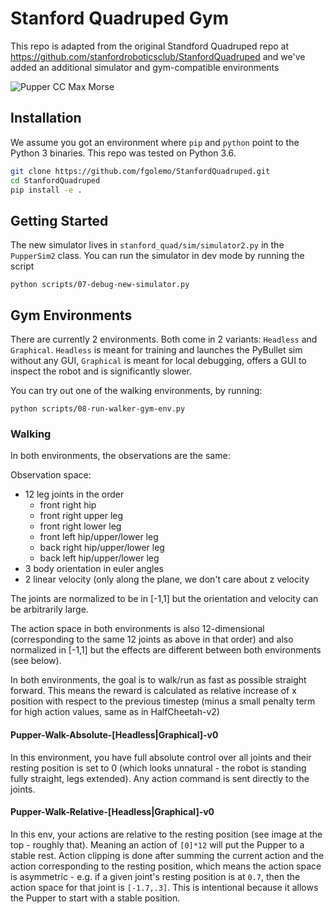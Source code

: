 # Stanford Quadruped Gym 

This repo is adapted from the original Standford Quadruped repo at https://github.com/stanfordroboticsclub/StanfordQuadruped and we've added an additional simulator and gym-compatible environments
 
![Pupper CC Max Morse](https://live.staticflickr.com/65535/49614690753_78edca83bc_4k.jpg)


## Installation

We assume you got an environment where `pip` and `python` point to the Python 3 binaries. This repo was tested on Python 3.6.

```bash
git clone https://github.com/fgolemo/StanfordQuadruped.git
cd StanfordQuadruped
pip install -e . 
```

## Getting Started

The new simulator lives in `stanford_quad/sim/simulator2.py` in the `PupperSim2` class. You can run the simulator in dev mode by running the script

    python scripts/07-debug-new-simulator.py
    
## Gym Environments

There are currently 2 environments. Both come in 2 variants: `Headless` and `Graphical`. `Headless` is meant for training and launches the PyBullet sim without any GUI, `Graphical` is meant for local debugging, offers a GUI to inspect the robot and is significantly slower.

You can try out one of the walking environments, by running:

    python scripts/08-run-walker-gym-env.py

### Walking

In both environments, the observations are the same:

Observation space:
- 12 leg joints in the order
  - front right hip
  - front right upper leg
  - front right lower leg
  - front left hip/upper/lower leg
  - back right hip/upper/lower leg
  - back left hip/upper/lower leg
- 3 body orientation in euler angles
- 2 linear velocity (only along the plane, we don't care about z velocity

The joints are normalized to be in [-1,1] but the orientation and velocity can be arbitrarily large.

The action space in both environments is also 12-dimensional (corresponding to the same 12 joints as above in that order) and also normalized in [-1,1] but the effects are different between both environments (see below).

In both environments, the goal is to walk/run as fast as possible straight forward. This means the reward is calculated as relative increase of x position with respect to the previous timestep (minus a small penalty term for high action values, same as in HalfCheetah-v2)

#### Pupper-Walk-Absolute-[Headless|Graphical]-v0

In this environment, you have full absolute control over all joints and their resting position is set to 0 (which looks unnatural - the robot is standing fully straight, legs extended). Any action command is sent directly to the joints.

#### Pupper-Walk-Relative-[Headless|Graphical]-v0

In this env, your actions are relative to the resting position (see image at the top - roughly that). Meaning an action of `[0]*12` will put the Pupper to a stable rest. Action clipping is done after summing the current action and the action corresponding to the resting position, which means the action space is asymmetric - e.g. if a given joint's resting position is at `0.7`, then the action space for that joint is `[-1.7,.3]`. This is intentional because it allows the Pupper to start with a stable position.

